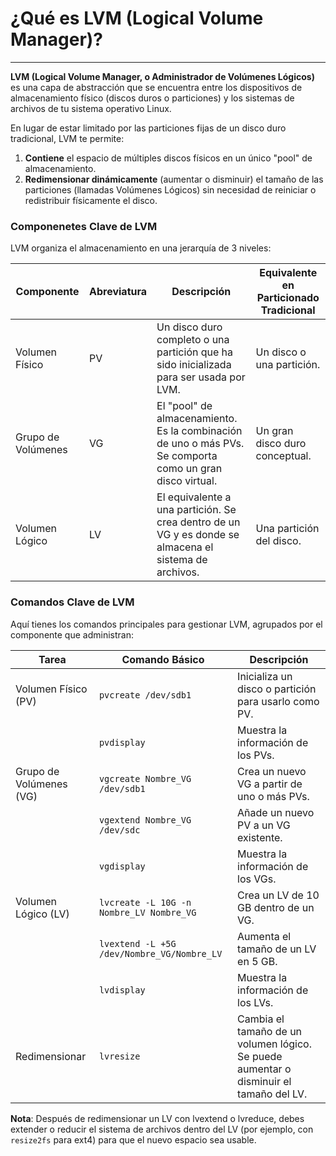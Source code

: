 # ¿Qué es LVM (Logical Volume Manager)?
---
**LVM (Logical Volume Manager, o Administrador de Volúmenes Lógicos)** es una capa de abstracción que se encuentra entre los dispositivos de almacenamiento físico (discos duros o particiones) y los sistemas de archivos de tu sistema operativo Linux.

En lugar de estar limitado por las particiones fijas de un disco duro tradicional, LVM te permite: 

1. **Contiene** el espacio de múltiples discos físicos en un único "pool" de almacenamiento.
2. **Redimensionar dinámicamente** (aumentar o disminuir) el tamaño de las particiones (llamadas Volúmenes Lógicos) sin necesidad de reiniciar o redistribuir físicamente el disco.

### Componenetes Clave de LVM
LVM organiza el almacenamiento en una jerarquía de 3 niveles:

| Componente            | Abreviatura | Descripción                                                                                              | Equivalente en Particionado Tradicional          |
|-----------------------|-------------|----------------------------------------------------------------------------------------------------------|--------------------------------------------------|
| Volumen Físico       | PV          | Un disco duro completo o una partición que ha sido inicializada para ser usada por LVM.                | Un disco o una partición.                        |
| Grupo de Volúmenes    | VG          | El "pool" de almacenamiento. Es la combinación de uno o más PVs. Se comporta como un gran disco virtual.| Un gran disco duro conceptual.                    |
| Volumen Lógico        | LV          | El equivalente a una partición. Se crea dentro de un VG y es donde se almacena el sistema de archivos. | Una partición del disco.                          |


### Comandos Clave de LVM
Aquí tienes los comandos principales para gestionar LVM, agrupados por el componente que administran:


| Tarea                      | Comando Básico                          | Descripción                                                    |
|---------------------------|-----------------------------------------|----------------------------------------------------------------|
| Volumen Físico (PV)      | `pvcreate /dev/sdb1`                   | Inicializa un disco o partición para usarlo como PV.          |
|                           | `pvdisplay`                             | Muestra la información de los PVs.                            |
| Grupo de Volúmenes (VG)   | `vgcreate Nombre_VG /dev/sdb1`        | Crea un nuevo VG a partir de uno o más PVs.                  |
|                           | `vgextend Nombre_VG /dev/sdc`         | Añade un nuevo PV a un VG existente.                          |
|                           | `vgdisplay`                            | Muestra la información de los VGs.                            |
| Volumen Lógico (LV)      | `lvcreate -L 10G -n Nombre_LV Nombre_VG` | Crea un LV de 10 GB dentro de un VG.                        |
|                           | `lvextend -L +5G /dev/Nombre_VG/Nombre_LV` | Aumenta el tamaño de un LV en 5 GB.                      |
|                           | `lvdisplay`                            | Muestra la información de los LVs.                            |
| Redimensionar         | `lvresize`  | Cambia el tamaño de un volumen lógico. Se puede aumentar o disminuir el tamaño del LV.                   | Ajustar el tamaño de una partición.              |

**Nota**: Después de redimensionar un LV con lvextend o lvreduce, debes extender o reducir el sistema de archivos dentro del LV (por ejemplo, con `resize2fs` para ext4) para que el nuevo espacio sea usable.
